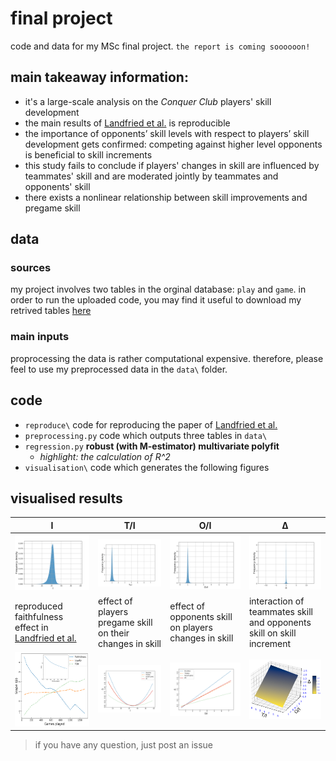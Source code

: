 # final project
code and data for my MSc final project. `the report is coming soooooon!`

## main takeaway information:
 - it's a large-scale analysis on the *Conquer Club* players' skill development
 - the main results of [Landfried et al.](https://journals.plos.org/plosone/article?id=10.1371/journal.pone.0211014) is reproducible
 - the importance of opponents’ skill levels with respect to players’ skill development gets confirmed: competing against higher level opponents is beneficial to skill increments
 - this study fails to conclude if players' changes in skill are influenced by teammates' skill and are moderated jointly by teammates and opponents' skill
 - there exists a nonlinear relationship between skill improvements and pregame skill

## data
### sources
my project involves two tables in the orginal database: `play` and `game`. in order to run the uploaded code, you may find it useful to download my retrived tables [here](https://drive.google.com/drive/folders/13LUQjrzp11D7h1SkU5EX7J2cN78mY6sz?usp=sharing) 
### main inputs
proprocessing the data is rather computational expensive. therefore, please feel to use my preprocessed data in the `data\` folder. 

## code
 - `reproduce\` code for reproducing the paper of [Landfried et al.](https://journals.plos.org/plosone/article?id=10.1371/journal.pone.0211014)
 - `preprocessing.py` code which outputs three tables in `data\`
 - `regression.py` **robust (with M-estimator) multivariate polyfit**
   - *highlight: the calculation of R^2* 
 - `visualisation\` code which generates the following figures
  
## visualised results
|I | T/I | O/I | Δ |
|---|---|---|---|
|  ![fig3a](./figs/3a.png) | ![fig3b](./figs/3b.png)  | ![fig3c](./figs/3c.png)  |  ![fig3d](./figs/3d.png) |
|reproduced faithfulness effect in [Landfried et al.](https://journals.plos.org/plosone/article?id=10.1371/journal.pone.0211014)|effect of players pregame skill on their changes in skill |effect of opponents skill on players changes in skill |interaction of teammates skill and opponents skill on skill increment|
|![fig2](./figs/2.png)|![fig4](./figs/4.png)|![fig5](./figs/5.png)|![fig6](./figs/6.png)|

> if you have any question, just post an issue
  
